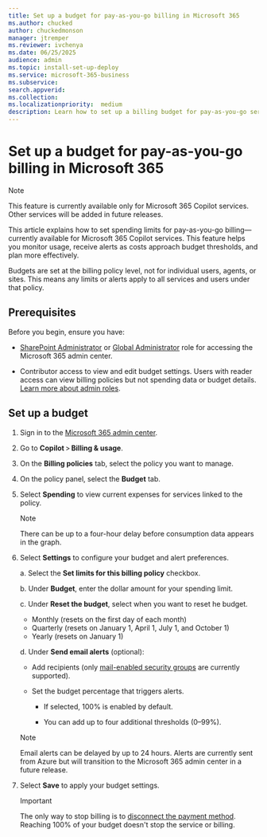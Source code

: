 ```yaml
---
title: Set up a budget for pay-as-you-go billing in Microsoft 365
ms.author: chucked
author: chuckedmonson
manager: jtremper
ms.reviewer: ivchenya
ms.date: 06/25/2025
audience: admin
ms.topic: install-set-up-deploy
ms.service: microsoft-365-business
ms.subservice:
search.appverid: 
ms.collection: 
ms.localizationpriority:  medium
description: Learn how to set up a billing budget for pay-as-you-go services in Microsoft 365.
---
```


# Set up a budget for pay-as-you-go billing in Microsoft 365

> [!NOTE]
> This feature is currently available only for Microsoft 365 Copilot services. Other services will be added in future releases.

This article explains how to set spending limits for pay-as-you-go billing—currently available for Microsoft 365 Copilot services. This feature helps you monitor usage, receive alerts as costs approach budget thresholds, and plan more effectively.

Budgets are set at the billing policy level, not for individual users, agents, or sites. This means any limits or alerts apply to all services and users under that policy.

## Prerequisites

Before you begin, ensure you have:

- [SharePoint Administrator](/entra/identity/role-based-access-control/permissions-reference#sharepoint-administrator) or [Global Administrator](/entra/identity/role-based-access-control/permissions-reference#global-administrator) role for accessing the Microsoft 365 admin center.

- Contributor access to view and edit budget settings. Users with reader access can view billing policies but not spending data or budget details. [Learn more about admin roles](/microsoft-365/admin/add-users/about-admin-roles).

## Set up a budget

1. Sign in to the [Microsoft 365 admin center](https://admin.microsoft.com/Adminportal/Home).

2. Go to **Copilot** > **Billing & usage**.

3. On the **Billing policies** tab, select the policy you want to manage.

4. On the policy panel, select the **Budget** tab.

5. Select **Spending** to view current expenses for services linked to the policy.

    > [!NOTE]
    > There can be up to a four-hour delay before consumption data appears in the graph.

6. Select **Settings** to configure your budget and alert preferences.

    a. Select the **Set limits for this billing policy** checkbox.

    b. Under **Budget**, enter the dollar amount for your spending limit.

    c. Under **Reset the budget**, select when you want to reset he budget.

    - Monthly (resets on the first day of each month)
    - Quarterly (resets on January 1, April 1, July 1, and October 1)
    - Yearly (resets on January 1)

    d. Under **Send email alerts** (optional):

    - Add recipients (only [mail-enabled security groups](/exchange/recipients-in-exchange-online/manage-mail-enabled-security-groups) are currently supported).

    - Set the budget percentage that triggers alerts.

        - If selected, 100% is enabled by default.

        - You can add up to four additional thresholds (0–99%).

    > [!NOTE]
    > Email alerts can be delayed by up to 24 hours. Alerts are currently sent from Azure but will transition to the Microsoft 365 admin center in a future release.

7. Select **Save** to apply your budget settings.

    > [!IMPORTANT]
    > The only way to stop billing is to [disconnect the payment method](pay-as-you-go-setup-copilot#disconnect-pay-as-you-go-billing). Reaching 100% of your budget doesn't stop the service or billing.



<!---
    > [!NOTE]
    > You can currently select only mail-enabled security groups to receive alerts. [Learn how to create a mail-enabled security group](/exchange/recipients-in-exchange-online/manage-mail-enabled-security-groups).
    > 
    > There can be up to a 24-hour delay before email alerts are sent after a budget threshold is reached.
    > 
    > Budget email alerts are currently sent from Azure. However, you can still view and manage your budget in the Microsoft 365 admin center. This behavior will be updated in a future release so that alerts are sent directly from the admin center.

    d. Under **Send email alerts**, you can add recipients to receive budget notifications and set the budget percentage that will trigger an alert.

    > [!NOTE]
    > You can currently select only mail-enabled security groups to receive alerts. [Learn how to create a mail-enabled security group](/exchange/recipients-in-exchange-online/manage-mail-enabled-security-groups).
    > 
    > There can be up to a 24-hour delay before email alerts are sent after a budget threshold is reached.
    > 
    > Budget email alerts are currently sent from Azure. However, you can still view and manage your budget in the Microsoft 365 admin center. This behavior will be updated in a future release so that alerts are sent directly from the admin center.
--->


<!---

    > [!NOTE]
    > You can currently select only mail-enabled security groups to receive alerts. [Learn how to create a mail-enabled security group](/exchange/recipients-in-exchange-online/manage-mail-enabled-security-groups).

    > [!NOTE]
    > There can be up to a 24-hour delay before email alerts are sent after a budget threshold is reached.

    > [!NOTE]
    > Budget email alerts are currently sent from Azure. However, you can still view and manage your budget in the Microsoft admin center. This behavior will be updated in a future release so that alerts are sent directly from the admin center.


    - Add recipients to receive budget notifications.

        - You can currently select only mail-enabled security groups to receive alerts. [Learn how to create a mail-enabled security group](/exchange/recipients-in-exchange-online/manage-mail-enabled-security-groups).

        - There can be up to a 24-hour delay before email alerts are sent after a budget threshold is reached.

        - Budget email alerts are currently sent from Azure. However, you can still view and manage your budget in the Microsoft 365 admin center. This behavior will be updated in a future release so that alerts are sent directly from the admin center.



--->
